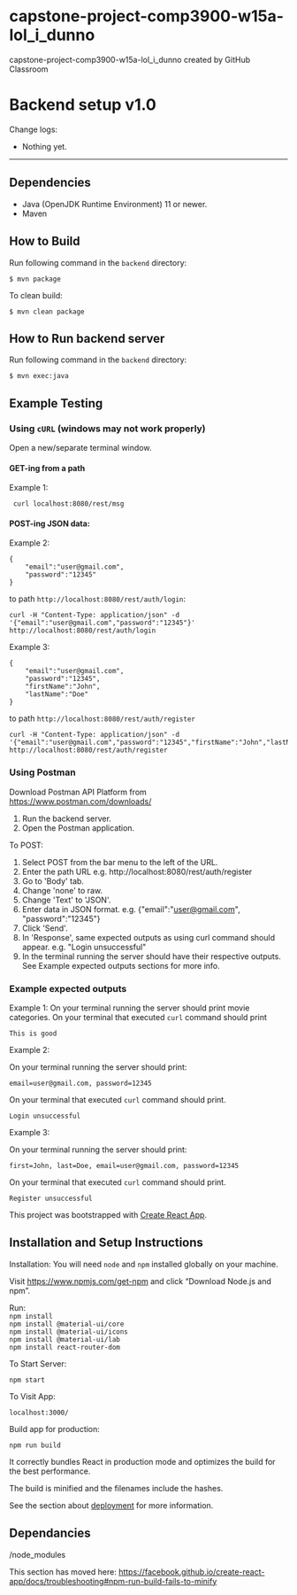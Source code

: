 # capstone-project-comp3900-w15a-lol_i_dunno
capstone-project-comp3900-w15a-lol_i_dunno created by GitHub Classroom



# Backend setup v1.0

Change logs:
- Nothing yet.
---

## Dependencies

- Java (OpenJDK Runtime Environment) 11 or newer.
- Maven

## How to Build
Run following command in the ```backend``` directory:

```
$ mvn package
```
To clean build:
```
$ mvn clean package
```

## How to Run backend server
Run following command in the ```backend``` directory:

```
$ mvn exec:java
```

## Example Testing

### Using ```cURL``` (windows may not work properly)

Open a new/separate terminal window.

#### GET-ing from a path

Example 1:
```
 curl localhost:8080/rest/msg
```

#### POST-ing JSON data:

Example 2:
``` 
{
    "email":"user@gmail.com",
    "password":"12345"
}
```
to path ```http://localhost:8080/rest/auth/login```:

```
curl -H "Content-Type: application/json" -d '{"email":"user@gmail.com","password":"12345"}' http://localhost:8080/rest/auth/login
```

Example 3:
```
{
    "email":"user@gmail.com",
    "password":"12345",
    "firstName":"John",
    "lastName":"Doe"
}
```
to path ```http://localhost:8080/rest/auth/register```

```
curl -H "Content-Type: application/json" -d '{"email":"user@gmail.com","password":"12345","firstName":"John","lastName":"Doe"}' http://localhost:8080/rest/auth/register
```

### Using Postman

Download Postman API Platform from https://www.postman.com/downloads/

1. Run the backend server.
2. Open the Postman application.

To POST:
1. Select POST from the bar menu to the left of the URL.
2. Enter the path URL e.g. http://localhost:8080/rest/auth/register
3. Go to 'Body' tab.
4. Change 'none' to raw.
5. Change 'Text' to 'JSON'.
6. Enter data in JSON format. e.g. {"email":"user@gmail.com", "password":"12345"}
7. Click 'Send'.
8. In 'Response', same expected outputs as using curl command should appear. e.g. "Login unsuccessful"
9. In the terminal running the server should have their respective outputs. See Example expected outputs sections for more info.

### Example expected outputs

Example 1:
On your terminal running the server should print movie categories.
On your terminal that executed ```curl``` command should print 
``` 
This is good
```

Example 2:

On your terminal running the server should print:
```
email=user@gmail.com, password=12345
```
On your terminal that executed ```curl``` command should print.
``` 
Login unsuccessful
```

Example 3:

On your terminal running the server should print:
```
first=John, last=Doe, email=user@gmail.com, password=12345
```
On your terminal that executed ```curl``` command should print.
``` 
Register unsuccessful
```

This project was bootstrapped with [Create React App](https://github.com/facebook/create-react-app).

## Installation and Setup Instructions

Installation:
You will need `node` and `npm` installed globally on your machine.  

 Visit https://www.npmjs.com/get-npm and click “Download Node.js and npm”. 

Run:<br />
`npm install`<br />
`npm install @material-ui/core`<br />
`npm install @material-ui/icons`<br />
`npm install @material-ui/lab`<br />
`npm install react-router-dom` <br />

To Start Server:

`npm start`  

To Visit App:

`localhost:3000/`  

Build app for production: 

`npm run build`

It correctly bundles React in production mode and optimizes the build for the best performance.

The build is minified and the filenames include the hashes.<br />

See the section about [deployment](https://facebook.github.io/create-react-app/docs/deployment) for more information.

## Dependancies 

/node_modules


This section has moved here: https://facebook.github.io/create-react-app/docs/troubleshooting#npm-run-build-fails-to-minify
